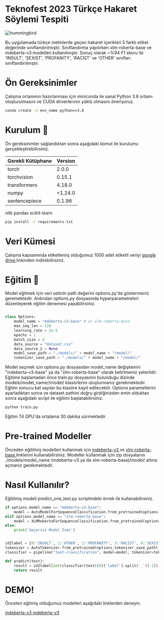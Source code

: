 # Teknofest 2023 Türkçe Hakaret Söylemi Tespiti

![hummingbird](https://user-images.githubusercontent.com/33387838/229937474-caa41f78-2169-4a5e-b50a-cde4fd1ee466.png)
        
Bu uygulamada türkçe metinlerde geçen hakaret içerikleri 5 farklı etiket değerinde sınıflandırılmıştır. Sınıflandırma yapılırken xlm-roberta-base ve mdeberta-v3 modelleri kullanılmıştır. Sonuç olarak ~%94 F1 skoru ile 'INSULT', 'SEXIST', 'PROFANITY', 'RACIST' ve 'OTHER' sınıfları sınıflandırılmıştır.

# Ön Gereksinimler
Çalışma ortamının hazırlanması için miniconda ile sanal Python 3.8 ortamı oluşturulmasını ve CUDA driverlerının yüklü olmasını öneriyoruz. 
```bash
conda create -n env_name python==3.8
```

# Kurulum 🎯
Ön gereksinimler sağlandıktan sonra aşağıdaki komut ile kurulumu gerçekleştirebilirsiniz.

 
Gerekli Kütüphane | Version
------------ | -------------
torch | 2.0.0
torchvision | 0.15.1
transformers | 4.18.0
numpy | <1.24.0
sentencepiece | 0.1.96
nltk
pandas
scikit-learn

```bash
pip install -r requirements.txt
```

# Veri Kümesi

Çalışma kapsamında etiketlemiş olduğumuz 1000 adet etiketli veriyi <a href="https://drive.google.com/file/d/11s-T8R07C67UJZEx_Y66Xm7S9w5pfEbb/view?usp=share_link" target="_blank" > google drive </a> linkinden indirebilirsiniz.

# Eğitim 🚀

Model eğitmek için veri setinin path değerini options.py'da göstermeniz geremektedir. Ardından options.py dosyasında hyperparametreleri düzenleyerek eğitim denemesi yapabilirsiniz.

```python

class Options:
	model_name = "mdeberta-v3-base" # or xlm-roberta-base
	max_seq_len = 128
	learning_rate = 2e-5
	epochs = 1
	batch_size = 4
	data_source = "dataset.csv"
	data_source_2 = None
	model_save_path = "./models/" + model_name + "/model/"
	tokenizer_save_path = "./models/" + model_name + "/model/"
```
Model seçmek için options.py dosyasıdan model_name değişkenini "mdeberta-v3-base" ya da "xlm-roberta-base" olarak belirtmeniz yeterlidir.
Eğitime başlamadan önce train.py dosyasının bulunduğu dizinde models/model_name//model/ klasörlerini oluşturmanız gerekmektedir. Eğitim sonucu kat sayılar bu klasöre kayıt edilecektir. Options parametlerini ayarladıktan sonra ve dataset pathini doğru girdiğinizden emin olduktan sonra aşağıdaki script ile eğitimi başlatabilirsiniz.

```bash
python train.py
```

Eğitim T4 GPU'da ortalama 30 dakika sürmektedir.

# Pre-trained Modeller

Önceden eğitilmiş modelleri kullanmak için <a href= "https://drive.google.com/file/d/1-0hPfWsupW5y5nLZEzwSfp73RG3jA_km/view?usp=share_link" target="_blank" > mdeberta-v3 </a> ve <a href= "https://drive.google.com/file/d/1LqarxkF2wSWetbS5WQs6SxF95gwsO-Nx/view?usp=share_link" target="_blank" > xlm-roberta-base </a> linklerini kullanabilirsiniz. Modeller kullanmak için zip dosyalarını ./models/model_name (mdeberta-v3 ya da xlm-roberta-base)/model/ altına açmanız gerekmektedir.

# Nasıl Kullanılır? 

Eğitilmiş modeli predict_one_text.py scriptindeki örnek ile kullanabilirsiniz.
```python
if options.model_name == "mdeberta-v3-base":
	model = AutoModelForSequenceClassification.from_pretrained(options.model_save_path)
elif options.model_name == "xlm-roberta-base":
	model = XLMRobertaForSequenceClassification.from_pretrained(options.model_save_path)
else:
	print('Geçersiz Model İsmi')


id2label = {0:'INSULT', 1:'OTHER', 2:'PROFANITY', 3:'RACIST', 4:'SEXIST'}
tokenizer = AutoTokenizer.from_pretrained(options.tokenizer_save_path)
classifier = pipeline("text-classification", model=model, tokenizer=tokenizer)

def predict(text):
	result = id2label[int(classifier(text)[0]['label'].split('_')[-1])]
	return result
```

# DEMO!

Önceten eğitmiş olduğumuz modelleri aşağıdaki linklerden deneyin.

<a href= "https://huggingface.co/spaces/CanKorkut/finetune-mdeberta-v3-for-turkish-hatespeech-classification" target="_blank" > mdeberta-v3 </a>
<a href= "https://huggingface.co/spaces/CanKorkut/turkish-hatespeech-detection" target="_blank" > mdeberta-v3 </a>

